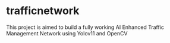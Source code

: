 # trafficnetwork

This project is aimed to build a fully working AI Enhanced Traffic Management Network using Yolov11 and OpenCV

